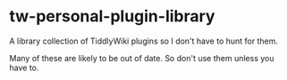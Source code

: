 # tw-personal-plugin-library
A library collection of TiddlyWiki plugins so I don't have to hunt for them.

Many of these are likely to be out of date. So don't use them unless you have to.
